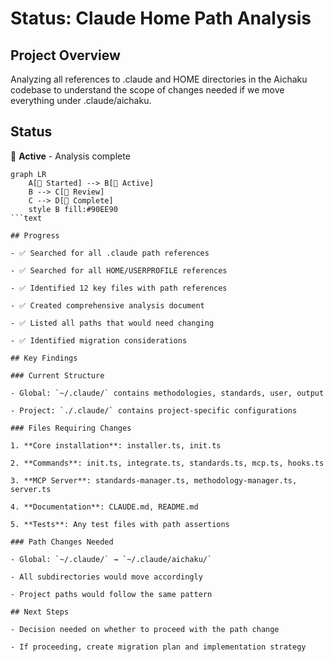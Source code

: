 # Status: Claude Home Path Analysis

## Project Overview

Analyzing all references to .claude and HOME directories in the Aichaku codebase
to understand the scope of changes needed if we move everything under
.claude/aichaku.

## Status

🌿 **Active** - Analysis complete

````mermaid
graph LR
    A[🌱 Started] --> B[🌿 Active]
    B --> C[🌳 Review]
    C --> D[🍃 Complete]
    style B fill:#90EE90
```text

## Progress

- ✅ Searched for all .claude path references

- ✅ Searched for all HOME/USERPROFILE references

- ✅ Identified 12 key files with path references

- ✅ Created comprehensive analysis document

- ✅ Listed all paths that would need changing

- ✅ Identified migration considerations

## Key Findings

### Current Structure

- Global: `~/.claude/` contains methodologies, standards, user, output

- Project: `./.claude/` contains project-specific configurations

### Files Requiring Changes

1. **Core installation**: installer.ts, init.ts

2. **Commands**: init.ts, integrate.ts, standards.ts, mcp.ts, hooks.ts

3. **MCP Server**: standards-manager.ts, methodology-manager.ts, server.ts

4. **Documentation**: CLAUDE.md, README.md

5. **Tests**: Any test files with path assertions

### Path Changes Needed

- Global: `~/.claude/` → `~/.claude/aichaku/`

- All subdirectories would move accordingly

- Project paths would follow the same pattern

## Next Steps

- Decision needed on whether to proceed with the path change

- If proceeding, create migration plan and implementation strategy
````
